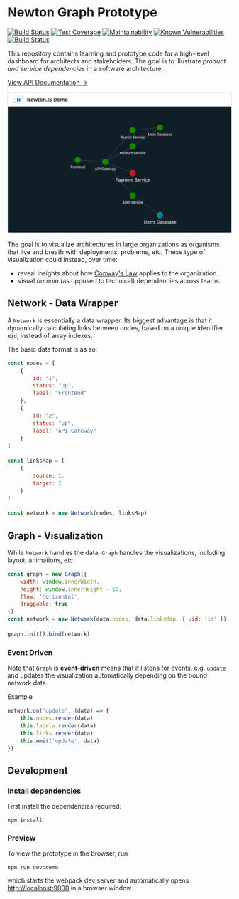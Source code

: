 # Newton Graph Prototype 

[![Build Status](https://travis-ci.org/julie-ng/newtonjs-graph.svg?branch=master)](https://travis-ci.org/julie-ng/newtonjs-graph)
[![Test Coverage](https://api.codeclimate.com/v1/badges/7a3975197c576202fe08/test_coverage)](https://codeclimate.com/github/julie-ng/newtonjs-graph/test_coverage)
[![Maintainability](https://api.codeclimate.com/v1/badges/7a3975197c576202fe08/maintainability)](https://codeclimate.com/github/julie-ng/newtonjs-graph/maintainability)
[![Known Vulnerabilities](https://snyk.io/test/github/julie-ng/newtonjs-graph/badge.svg?targetFile=package.json)](https://snyk.io/test/github/julie-ng/newtonjs-graph?targetFile=package.json)
[![Build Status](https://dev.azure.com/julie-ng/newton/_apis/build/status/julie-ng.newtonjs-graph?branchName=master)](https://dev.azure.com/julie-ng/newton/_build/latest?definitionId=1&branchName=master)

This repository contains learning and prototype code for a high-level dashboard for architects and stakeholders. The goal is to illustrate *product and service dependencies* in a software architecture.

[View API Documentation &rarr;](https://julie-ng.github.io/newtonjs-graph/)

<img src="./images/screenshots/demo-1.png" alt="Demo Screenshot" style="border:1px solid #ddd">

The goal is to visualize architectures in large organizations as organisms that live and breath with deployments, problems, etc. These type of visualization could instead, over time:

- reveal insights about how [Conway's Law](https://en.wikipedia.org/wiki/Conway%27s_law) applies to the organization.
- visual _domain_ (as opposed to technical) dependencies across teams.

## Network - Data Wrapper

A `Network` is essentially a data wrapper. Its biggest advantage is that it dynamically calculating links between nodes, based on a unique identifier `uid`, instead of array indexes.

The basic data format is as so:

```javascript
const nodes = [
	{
		id: "1",
		status: "up",
		label: "Frontend"
	},
	{
		id: "2",
		status: "up",
		label: "API Gateway"
	}
]

const linksMap = [
	{ 
		source: 1, 
		target: 2 
	}
]

const network = new Network(nodes, linksMap)
```

## Graph - Visualization

While `Network` handles the data, `Graph` handles the visualizations, including layout, animations, etc.


```javascript
const graph = new Graph({
	width: window.innerWidth,
	height: window.innerHeight - 60,
	flow: 'horizontal',
	draggable: true
})
const network = new Network(data.nodes, data.linksMap, { uid: 'id' })

graph.init().bind(network)
```

### Event Driven

Note that `Graph` is **event-driven** means that it listens for events, e.g. `update` and updates the visualization automatically depending on the bound network data. 

Example

```javascript
network.on('update', (data) => {
	this.nodes.render(data)
	this.labels.render(data)
	this.links.render(data)
	this.emit('update', data)
})
```

## Development

### Install dependencies

First install the dependencies required:

```
npm install
```

### Preview

To view the prototype in the browser, run

```
npm run dev:demo
```

which starts the webpack dev server and automatically opens [http://localhost:9000](http://localhost:9000) in a browser window.